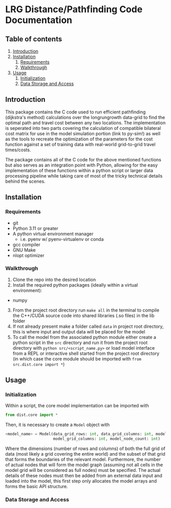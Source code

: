 # LRG Distance/Pathfinding Code Documentation

## Table of contents
1. [Introduction](#introduction)
2. [Installation](#installation)
    1. [Requirements](#requirements)
    2. [Walkthrough](#walkthrough)
3. [Usage](#usage)
    1. [Initialization](#initialization)
    2. [Data Storage and Access](#datastorage)

## Introduction <a name="introduction"></a>

This package contains the C code used to run efficient pathfinding (dijkstra's method) calculations over the longrungrowth data-grid to find the optimal path and travel cost between any two locations. The implementation is seperated into two parts covering the calculation of compatible bilateral cost matrix for use in the model simulation portion (link to py-sim!) as well as the tools to recreate the optimization of the parameters for the cost function against a set of training data with real-world grid-to-grid travel times/costs.

The package contains all of the C code for the above mentioned functions but also serves as an integration point with Python, allowing for the easy implementation of these functions within a python script or larger data processing pipeline while taking care of most of the tricky technical details behind the scenes.

## Installation <a name="installation"></a>

### Requirements <a name="requirements"></a>

- git
- Python 3.11 or greater
- A python virtual environment manager 
  - i.e. pyenv w/ pyenv-virtualenv or conda
- gcc compiler
- GNU Make
- nlopt optimizer

### Walkthrough <a name="walkthrough"></a>

1. Clone the repo into the desired location
2. Install the required python packages (ideally within a virtual environment):
  - numpy 
3. From the project root directory run `make all` in the terminal to compile the C++/CUDA source code into shared libraries (.so files) in the lib folder
4. If not already present make a folder called `data` in project root directory, this is where input and output data will be placed for the model
5. To call the model from the associated python module either create a python script in the `src` directory and run it from the project root directory with `python src/<script_name.py>` or load model interface from a REPL or interactive shell started from the project root directory (in which case the core module should be imported with `from src.dist.core import *`)

## Usage <a name="usage"></a>

### Initialization <a name="initialization"></a>

Within a script, the core model implementation can be imported with
```python
from dist.core import *
```

Then, it is necessary to create a `Model` object with
```python
<model_name> = Model(data_grid_rows: int, data_grid_columns: int, model_grid_rows: int,
                     model_grid_columns: int, model_node_count: int)
```
Where the dimensions (number of rows and columns) of both the full grid of data (most likely a grid covering the entire world) and the subset of that grid that forms the boundaries of the relevant model. Furthermore, the number of actual nodes that will form the model graph (assuming not all cells in the model grid will be considered as full nodes) must be specified. The actual details of these nodes must then be added from an external data input and loaded into the model, this first step only allocates the model arrays and forms the basic API structure.

### Data Storage and Access <a name="datastorage"></a>

